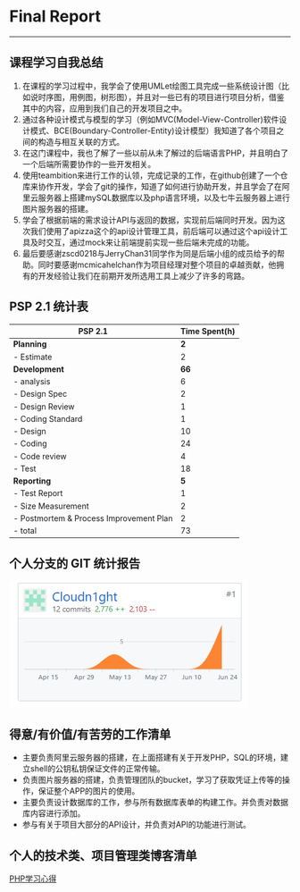 # Final Report

------
## 课程学习自我总结
1. 在课程的学习过程中，我学会了使用UMLet绘图工具完成一些系统设计图（比如说时序图，用例图，树形图），并且对一些已有的项目进行项目分析，借鉴其中的内容，应用到我们自己的开发项目之中。
2. 通过各种设计模式与模型的学习（例如MVC(Model-View-Controller)软件设计模式、BCE(Boundary-Controller-Entity)设计模型）我知道了各个项目之间的构造与相互关联的方式。
3. 在这门课程中，我也了解了一些以前从未了解过的后端语言PHP，并且明白了一个后端所需要协作的一些开发相关。
4. 使用teambition来进行工作的认领，完成记录的工作，在github创建了一个仓库来协作开发，学会了git的操作，知道了如何进行协助开发，并且学会了在阿里云服务器上搭建mySQL数据库以及php语言环境，以及七牛云服务器上进行图片服务器的搭建。
5. 学会了根据前端的需求设计API与返回的数据，实现前后端同时开发。因为这次我们使用了apizza这个的api设计管理工具，前后端可以通过这个api设计工具及时交互，通过mock来让前端提前实现一些后端未完成的功能。
6. 最后要感谢zscd0218与JerryChan31同学作为同是后端小组的成员给予的帮助。同时要感谢mcmicahelchan作为项目经理对整个项目的卓越贡献，他拥有的开发经验让我们在前期开发所选用工具上减少了许多的弯路。

## PSP 2.1 统计表

|PSP 2.1|Time Spent(h)|
|-------|-------|
|**Planning**|**2**|
| - Estimate | 2 |
|**Development**| **66** |
| - analysis| 6 |
| - Design Spec| 2 |
| - Design Review| 1 |
| - Coding Standard| 1 |
| - Design| 10 |
| - Coding| 24 |
| - Code review| 4 |
| - Test| 18 |
|**Reporting**| **5** |
| - Test Report| 1 |
| - Size Measurement| 2 |
| - Postmortem & Process Improvement Plan| 2 |
| - total| 73 |

## 个人分支的 GIT 统计报告

![](../assets/pics/15331014_Cloudn1ght_git_commit.png)

## 得意/有价值/有苦劳的工作清单
 - 主要负责阿里云服务器的搭建，在上面搭建有关于开发PHP，SQL的环境，建立shell的公钥私钥保证文件的正常传输。
 - 负责图片服务器的搭建，负责管理团队的bucket，学习了获取凭证上传等的操作，保证整个APP的图片的使用。
 - 主要负责设计数据库的工作，参与所有数据库表单的构建工作。并负责对数据库内容进行添加。
 - 参与有关于项目大部分的API设计，并负责对API的功能进行测试。

## 个人的技术类、项目管理类博客清单
[PHP学习心得](https://blog.csdn.net/weixin_36942958/article/details/79922310)